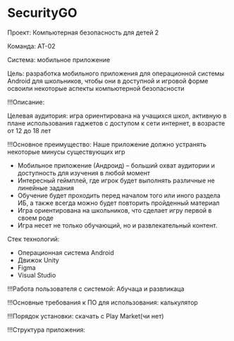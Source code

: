 # SecurityGO
Проект: Компьютерная безопасность для детей 2

Команда: АТ-02

Система: мобильное приложение

Цель: разработка мобильного приложения для операционной системы Android для школьников, чтобы они в доступной и игровой форме освоили некоторые аспекты компьютерной безопасности

!!!Описание:

Целевая аудитория: игра ориентирована на учащихся школ, активную в плане использования гаджетов с доступом к сети интернет, в возрасте от 12 до 18 лет

!!!Основное преимущество: 
Наше приложение должно устранять некоторые минусы существующих игр 
- Мобильное приложение (Андроид) – больший охват аудитории и доступность для изучения в любой момент 
- Интересный геймплей, где игрок будет выполнять различные не линейные задания
- Обучение будет проходить перед началом того или иного раздела ИБ, а также всегда можно будет повторить пройденный материал 
- Игра ориентирована на школьников, что сделает игру первой в своем роде 
- Игра несет не только обучающий, но и развлекательный контент.

Стек технологий:
- Операционная система Android
- Движок Unity
- Figma
- Visual Studio

!!!Работа пользователя с системой: Абучаца и развликаца

!!!Основные требования к ПО для использования: калькулятор

!!!Порядок установки: скачать с Play Market(чи нет)

!!!Структура приложения: